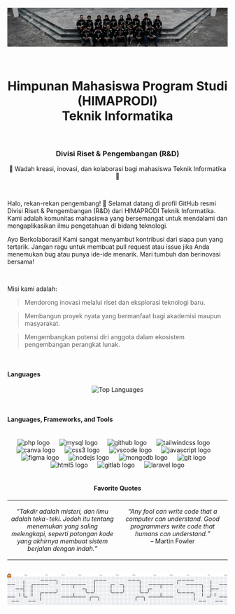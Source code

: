 <p align="center">
<img src="https://raw.githubusercontent.com/Rndhimaf/Rndhimaf/main/src/2.png" alt="Header Banner"/>
</p>

<br>

<div align="center">
<h1>Himpunan Mahasiswa Program Studi (HIMAPRODI) <br>
  Teknik Informatika</h1>
  
<br>
<h3>Divisi Riset & Pengembangan (R&D)</h3>
<p>🌱 Wadah kreasi, inovasi, dan kolaborasi bagi mahasiswa Teknik Informatika 🌱</p>
</div>

<br>

Halo, rekan-rekan pengembang! 👋
Selamat datang di profil GitHub resmi Divisi Riset & Pengembangan (R&D) dari HIMAPRODI Teknik Informatika. Kami adalah komunitas mahasiswa yang bersemangat untuk mendalami dan mengaplikasikan ilmu pengetahuan di bidang teknologi.

Ayo Berkolaborasi!
Kami sangat menyambut kontribusi dari siapa pun yang tertarik. Jangan ragu untuk membuat pull request atau issue jika Anda menemukan bug atau punya ide-ide menarik.
Mari tumbuh dan berinovasi bersama!

<br>

Misi kami adalah:

> Mendorong inovasi melalui riset dan eksplorasi teknologi baru.

> Membangun proyek nyata yang bermanfaat bagi akademisi maupun masyarakat.

> Mengembangkan potensi diri anggota dalam ekosistem pengembangan perangkat lunak.

<br>

<h4 align="left">Languages</h4>
<p align="center">
  <!-- URL di bawah ini adalah link langsung ke gambar statistik, bukan link pencarian Google -->
  <img src="https://github-readme-stats.vercel.app/api/top-langs/?username=Rndhimaf&layout=compact&locale=id&theme=tokyonight&hide_border=true&hide_title=true" alt="Top Languages" />
</p>

<br>

<h4 align="left">Languages, Frameworks, and Tools</h4>

<br>

<div align="center">
  <img src="https://skillicons.dev/icons?i=php" height="30" alt="php logo"  />
  <img width="14" />
  <img src="https://skillicons.dev/icons?i=mysql" height="30" alt="mysql logo"  />
  <img width="14" />
  <img src="https://skillicons.dev/icons?i=github" height="30" alt="github logo"  />
  <img width="14" />
  <img src="https://cdn.simpleicons.org/tailwindcss/06B6D4" height="30" alt="tailwindcss logo"  />
  <img width="14" />
  <img src="https://cdn.jsdelivr.net/gh/devicons/devicon/icons/canva/canva-original.svg" height="30" alt="canva logo"  />
  <img width="14" />
  <img src="https://cdn.jsdelivr.net/gh/devicons/devicon/icons/css3/css3-original.svg" height="30" alt="css3 logo"  />
  <img width="14" />
  <img src="https://cdn.jsdelivr.net/gh/devicons/devicon/icons/vscode/vscode-original.svg" height="30" alt="vscode logo"  />
  <img width="14" />
  <img src="https://skillicons.dev/icons?i=js" height="30" alt="javascript logo"  />
  <img width="14" />
  <img src="https://cdn.jsdelivr.net/gh/devicons/devicon/icons/figma/figma-original.svg" height="30" alt="figma logo"  />
  <img width="14" />
  <img src="https://cdn.simpleicons.org/nodedotjs/339933" height="30" alt="nodejs logo"  />
  <img width="14" />
  <img src="https://cdn.simpleicons.org/mongodb/47A248" height="30" alt="mongodb logo"  />
  <img width="14" />
  <img src="https://cdn.jsdelivr.net/gh/devicons/devicon/icons/git/git-original.svg" height="30" alt="git logo"  />
  <img width="14" />
  <img src="https://cdn.jsdelivr.net/gh/devicons/devicon/icons/html5/html5-original.svg" height="30" alt="html5 logo"  />
  <img width="14" />
  <img src="https://cdn.jsdelivr.net/gh/devicons/devicon/icons/gitlab/gitlab-original.svg" height="30" alt="gitlab logo"  />
  <img width="14" />
  <img src="https://cdn.jsdelivr.net/gh/devicons/devicon/icons/laravel/laravel-original.svg" height="30" alt="laravel logo"  />
</div>

<br>

<h4 align="center">Favorite Quotes</h4>
<table>
<tr>
<td width="50%" valign="top">
<p align="center">
<i>“Takdir adalah misteri, dan ilmu adalah teka-teki. Jodoh itu tentang menemukan yang saling melengkapi, seperti potongan kode yang akhirnya membuat sistem berjalan dengan indah.”</i>
</p>
</td>
<td width="50%" valign="top">
<p align="center">
<i>“Any fool can write code that a computer can understand. Good programmers write code that humans can understand.”</i>
<br>– Martin Fowler
</p>
</td>
</tr>
</table>

<br>

<picture>
<source media="(prefers-color-scheme: dark)" srcset="https://raw.githubusercontent.com/FirmanSyah2078/FirmanSyah2078/output/pacman-contribution-graph-dark.svg" />
<source media="(prefers-color-scheme: light)" srcset="https://raw.githubusercontent.com/FirmanSyah2078/FirmanSyah2078/output/pacman-contribution-graph.svg" />
<img alt="Pac-Man Contribution Graph" src="https://raw.githubusercontent.com/FirmanSyah2078/FirmanSyah2078/output/pacman-contribution-graph.svg" />
</picture>
